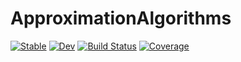 # ApproximationAlgorithms

[![Stable](https://img.shields.io/badge/docs-stable-blue.svg)](https://sjtu_suyao.github.io/ApproximationAlgorithms.jl/stable)
[![Dev](https://img.shields.io/badge/docs-dev-blue.svg)](https://sjtu_suyao.github.io/ApproximationAlgorithms.jl/dev)
[![Build Status](https://github.com/sjtu_suyao/ApproximationAlgorithms.jl/workflows/CI/badge.svg)](https://github.com/sjtu_suyao/ApproximationAlgorithms.jl/actions)
[![Coverage](https://codecov.io/gh/sjtu_suyao/ApproximationAlgorithms.jl/branch/master/graph/badge.svg)](https://codecov.io/gh/sjtu_suyao/ApproximationAlgorithms.jl)
